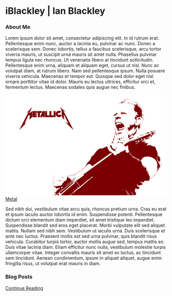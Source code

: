 # iBlackley | Ian Blackley

### About Me

Lorem ipsum dolor sit amet, consectetur adipiscing elit. In id rutrum erat. Pellentesque enim nunc, auctor a lacinia eu, pulvinar ac nunc. Donec a scelerisque sem. Donec lobortis, tellus a faucibus scelerisque, arcu tortor viverra mauris, ut suscipit urna mauris sit amet nulla. Phasellus pulvinar tempus ligula nec rhoncus. Ut venenatis libero at tincidunt sollicitudin. Pellentesque enim urna, aliquam et aliquam eget, cursus ut nisl. Nunc ac volutpat diam, at rutrum libero. Nam sed pellentesque ipsum. Nulla posuere viverra vehicula. Maecenas et tempor est. Quisque sed dolor eget nisl ornare porttitor vitae id dolor. Mauris eu lectus ultrices, efficitur orci et, fermentum lectus. Maecenas sodales quis augue nec finibus.

![](images/3046027751_0e2e18829d_o.jpg)
[Metal](http://loudwire.com/)

Sed nibh dui, vestibulum vitae arcu quis, rhoncus pretium urna. Cras eu erat et ipsum iaculis auctor lobortis id enim. Suspendisse potenti. Pellentesque dictum orci elementum diam imperdiet, sit amet tristique leo imperdiet. Suspendisse blandit sed eros eget placerat. Morbi vulputate elit sed aliquet mattis. Nullam sed nibh sem. Vestibulum ut iaculis urna. Duis scelerisque et ante nec luctus. Praesent mollis est sed urna pulvinar, quis blandit risus vehicula. Curabitur turpis tortor, auctor mollis augue sed, tempus mattis ex. Duis vitae lacinia diam. Etiam efficitur nunc nulla, vestibulum molestie turpis ullamcorper vitae. Integer convallis mauris sit amet ex luctus, ac tincidunt sem tincidunt. Aenean condimentum, ipsum in aliquet aliquet, augue enim fringilla risus, ut volutpat erat mauris in diam.


### Blog Posts
[Continue Reading](Blog)
